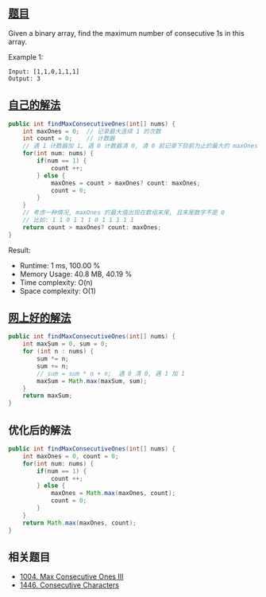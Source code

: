 ## [题目](https://leetcode.com/problems/max-consecutive-ones/)
Given a binary array, find the maximum number of consecutive 1s in this array.

Example 1:
```
Input: [1,1,0,1,1,1]
Output: 3
```

## [自己的解法](https://leetcode.com/submissions/detail/429169779/)
```java
public int findMaxConsecutiveOnes(int[] nums) {
    int maxOnes = 0;  // 记录最大连续 1 的次数
    int count = 0;    // 计数器
    // 遇 1 计数器加 1, 遇 0 计数器清 0, 清 0 前记录下目前为止的最大的 maxOnes
    for(int num: nums) {
        if(num == 1) {
            count ++;
        } else {
            maxOnes = count > maxOnes? count: maxOnes;
            count = 0;
        }
    }
    // 考虑一种情况, maxOnes 的最大值出现在数组末尾, 且末尾数字不是 0
    // 比如: 1 1 0 1 1 1 0 1 1 1 1 1
    return count > maxOnes? count: maxOnes;
}
```

Result:
- Runtime: 1 ms, 100.00 %
- Memory Usage: 40.8 MB, 40.19 %
- Time complexity: O(n)
- Space complexity: O(1)

## [网上好的解法](https://leetcode.com/problems/max-consecutive-ones/discuss/96807/Concise-Java-Solution-without-%22if%22.)
```java
public int findMaxConsecutiveOnes(int[] nums) {
	int maxSum = 0, sum = 0;
	for (int n : nums) {
		sum *= n;
		sum += n;
		// sum = sum * n + n;  遇 0 清 0, 遇 1 加 1
		maxSum = Math.max(maxSum, sum);
	}
	return maxSum;
}
```

## 优化后的解法
```java
public int findMaxConsecutiveOnes(int[] nums) {
    int maxOnes = 0, count = 0;
    for(int num: nums) {
        if(num == 1) {
            count ++;
        } else {
            maxOnes = Math.max(maxOnes, count);
            count = 0;
        }
    }
    return Math.max(maxOnes, count);
}
```

## 相关题目
- [1004. Max Consecutive Ones III](/array/medium/1004.Max_Consecutive_Ones_III.md)
- [1446. Consecutive Characters](/string/easy/1446.Consecutive_Characters.md)

